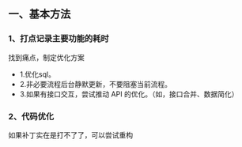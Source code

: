 ## 一、基本方法

### 1、打点记录主要功能的耗时

找到痛点，制定优化方案

- 1.优化sql。
- 2.非必要流程后台静默更新，不要阻塞当前流程。
- 3.如果有接口交互，尝试推动 API 的优化。（如，接口合并、数据简化）

### 2、代码优化
如果补丁实在是打不了了，可以尝试重构



